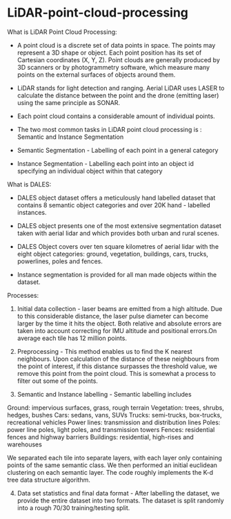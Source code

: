 # LiDAR-point-cloud-processing

What is LiDAR Point Cloud Processing:

- A point cloud is a discrete set of data points in space. The points may represent a 3D shape or object. Each point position has its set of Cartesian coordinates (X, Y, Z). Point clouds are generally produced by 3D scanners or by photogrammetry software, which measure many points on the external surfaces of objects around them.

- LiDAR stands for light detection and ranging. Aerial LiDAR uses LASER to calculate the distance between the point and the drone (emitting laser) using the same principle as SONAR.

- Each point cloud contains a considerable amount of individual points.

- The two most common tasks in LiDAR point cloud processing is : Semantic and Instance Segmentation

- Semantic Segmentation - Labelling of each point in a general category

- Instance Segmentation - Labelling each point into an object id specifying an individual object within that category

What is DALES:

- DALES object dataset offers a meticulously hand labelled dataset that contains 8 semantic object categories and over 20K hand - labelled instances.

- DALES object presents one of the most extensive segmentation dataset taken with aerial lidar and which provides both urban and rural scenes.

- DALES Object covers over ten square kilometres of aerial lidar with the eight object categories: ground, vegetation, buildings, cars, trucks, powerlines, poles and fences.
- Instance segmentation is provided for all man made objects within the dataset.

Processes:

1) Initial data collection - laser beams are emitted from a high altitude. Due to this considerable distance, the laser pulse diameter can become larger by the time it hits the object. Both relative and absolute errors are taken into account correcting for IMU altitude and positional errors.On average each tile has 12 million points.

2) Preprocessing - This method enables us to find the K nearest neighbours. Upon calculation of the distance of these neighbours from the point of interest, if this distance surpasses the threshold value, we remove this point from the point cloud. This is somewhat a process to filter out some of the points.

3) Semantic and Instance labelling - 
Semantic labelling includes 

Ground: impervious surfaces, grass, rough terrain
Vegetation: trees, shrubs, hedges, bushes
Cars: sedans, vans, SUVs
Trucks: semi-trucks, box-trucks, recreational vehicles
Power lines: transmission and distribution lines
Poles: power line poles, light poles, and transmission towers
Fences: residential fences and highway barriers
Buildings: residential, high-rises and warehouses

We separated each tile into separate layers, with each layer only containing points of the same semantic class. We then performed an initial euclidean clustering on each semantic layer. The code roughly implements the K-d tree data structure algorithm.

4) Data set statistics and final data format -
After labelling the dataset, we provide the entire dataset into two formats. The dataset is split randomly into a rough 70/30 training/testing split.









